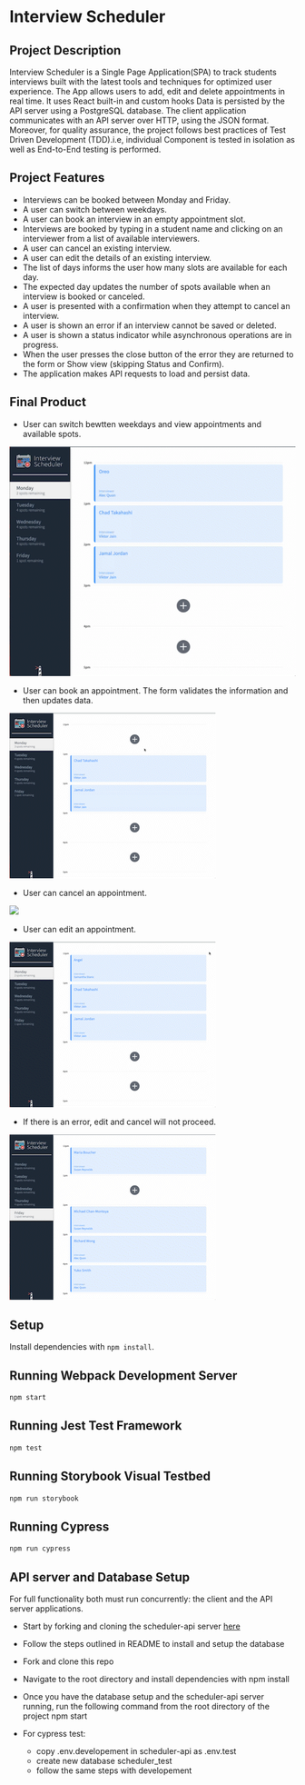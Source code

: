 # Interview Scheduler

## Project Description

Interview Scheduler is a Single Page Application(SPA) to track students interviews built with the latest tools and techniques for optimized user experience. The App allows users to add, edit and delete appointments in real time. It uses React built-in and custom hooks Data is persisted by the API server using a PostgreSQL database. The client application communicates with an API server over HTTP, using the JSON format. Moreover, for quality assurance, the project follows best practices of Test Driven Development (TDD).i.e, individual Component is tested in isolation as well as End-to-End testing is performed.

## Project Features
- Interviews can be booked between Monday and Friday.
- A user can switch between weekdays.
- A user can book an interview in an empty appointment slot.
- Interviews are booked by typing in a student name and clicking on an interviewer from a list of available interviewers.
- A user can cancel an existing interview.
- A user can edit the details of an existing interview.
- The list of days informs the user how many slots are available for each day.
- The expected day updates the number of spots available when an interview is booked or canceled.
- A user is presented with a confirmation when they attempt to cancel an interview.
- A user is shown an error if an interview cannot be saved or deleted.
- A user is shown a status indicator while asynchronous operations are in progress.
- When the user presses the close button of the error they are returned to the form or Show view (skipping Status and Confirm).
- The application makes API requests to load and persist data.

## Final Product

- User can switch bewtten weekdays and view appointments and available spots.

![](https://github.com/angelren1220/scheduler/blob/master/docs/view.gif)

- User can book an appointment. The form validates the information and then updates data.

![](https://github.com/angelren1220/scheduler/blob/master/docs/add.gif)

- User can cancel an appointment.

![](https://github.com/angelren1220/scheduler/blob/master/docs/delete.gif)

- User can edit an appointment. 

![](https://github.com/angelren1220/scheduler/blob/master/docs/edit.gif)

- If there is an error, edit and cancel will not proceed.

![](https://github.com/angelren1220/scheduler/blob/master/docs/error.gif)

## Setup

Install dependencies with `npm install`.

## Running Webpack Development Server

```sh
npm start
```

## Running Jest Test Framework

```sh
npm test
```

## Running Storybook Visual Testbed

```sh
npm run storybook
```
## Running Cypress

```sh
npm run cypress
```

## API server and Database Setup

For full functionality both must run concurrently: the client and the API server applications.

- Start by forking and cloning the scheduler-api server [here](https://github.com/lighthouse-labs/scheduler-api)
- Follow the steps outlined in README to install and setup the database
- Fork and clone this repo
- Navigate to the root directory and install dependencies with npm install
- Once you have the database setup and the scheduler-api server running, run the following command from the root directory of the project npm start

- For cypress test:
  - copy .env.developement in scheduler-api as .env.test
  - create new database scheduler_test
  - follow the same steps with developement
